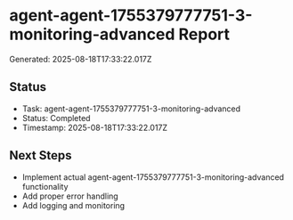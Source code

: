# agent-agent-1755379777751-3-monitoring-advanced Report

Generated: 2025-08-18T17:33:22.017Z

## Status
- Task: agent-agent-1755379777751-3-monitoring-advanced
- Status: Completed
- Timestamp: 2025-08-18T17:33:22.017Z

## Next Steps
- Implement actual agent-agent-1755379777751-3-monitoring-advanced functionality
- Add proper error handling
- Add logging and monitoring
